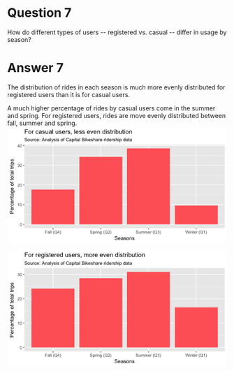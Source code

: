 # Question 7
How do different types of users -- registered vs. casual -- differ in usage by season?  
# Answer 7
The distribution of rides in each season is much more evenly distributed for registered users than it is for casual users.  

A much higher percentage of rides by casual users come in the summer and spring.  For registered users, rides are move evenly distributed between fall, summer and spring. 
![casual_season.png](plots/casual_season.png?raw=true "Title")

![registered_seasons.png](plots/registered_seasons.png?raw=true "Title")
